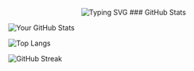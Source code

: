 <p align="center">
  <img src="https://readme-typing-svg.demolab.com?font=Fira+Code&size=24&pause=1000&color=#FF0000
&width=435&lines=𝐐𝐔𝐄+𝐑𝐎𝐋𝐋𝐎+𝐒𝐎𝐘+𝐄𝐑𝐈𝐂𝐊+𝐄𝐋+𝐏𝐈𝐓𝐔𝐃𝐎!;𝐃𝐄𝐉𝐀+𝐓𝐔+𝐄𝐒𝐓𝐑𝐄𝐋𝐋𝐀!" alt="Typing SVG" />
### GitHub Stats

![Your GitHub Stats](https://github-readme-stats.vercel.app/api?username=elpajas30001&show_icons=true&theme=github_dark)

![Top Langs](https://github-readme-stats.vercel.app/api/top-langs/?username=elpajas30001&layout=compact&theme=github_dark)

![GitHub Streak](https://github-readme-streak-stats.herokuapp.com/?user=elpajas30001&theme=github-dark)